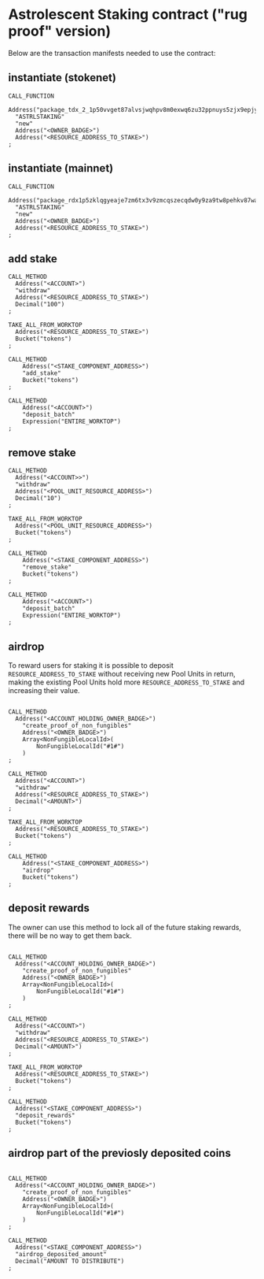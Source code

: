 # Astrolescent Staking contract ("rug proof" version)
 
Below are the transaction manifests needed to use the contract:

## instantiate (stokenet)
```
CALL_FUNCTION
  Address("package_tdx_2_1p50vvget87alvsjwqhpv8m0exwq6zu32ppnuys5zjx9epjyuuuu7ay")
  "ASTRLSTAKING"
  "new"
  Address("<OWNER_BADGE>")
  Address("<RESOURCE_ADDRESS_TO_STAKE>")
;
```

## instantiate (mainnet)
```
CALL_FUNCTION
  Address("package_rdx1p5zklqgyeaje7zm6tx3v9zmcqszecqdw0y9za9tw8pehkv87wa4ykm")
  "ASTRLSTAKING"
  "new"
  Address("<OWNER_BADGE>")
  Address("<RESOURCE_ADDRESS_TO_STAKE>")
;
```

## add stake
```
CALL_METHOD
  Address("<ACCOUNT>")
  "withdraw"
  Address("<RESOURCE_ADDRESS_TO_STAKE>")
  Decimal("100")
;

TAKE_ALL_FROM_WORKTOP
  Address("<RESOURCE_ADDRESS_TO_STAKE>")
  Bucket("tokens")
;

CALL_METHOD
	Address("<STAKE_COMPONENT_ADDRESS>")
	"add_stake"
	Bucket("tokens")
;

CALL_METHOD
    Address("<ACCOUNT>")
    "deposit_batch"
    Expression("ENTIRE_WORKTOP")
;
```

## remove stake
```
CALL_METHOD
  Address("<ACCOUNT>>")
  "withdraw"
  Address("<POOL_UNIT_RESOURCE_ADDRESS>")
  Decimal("10")
;

TAKE_ALL_FROM_WORKTOP
  Address("<POOL_UNIT_RESOURCE_ADDRESS>")
  Bucket("tokens")
;

CALL_METHOD
	Address("<STAKE_COMPONENT_ADDRESS>")
	"remove_stake"
	Bucket("tokens")
;

CALL_METHOD
    Address("<ACCOUNT>")
    "deposit_batch"
    Expression("ENTIRE_WORKTOP")
;
```

## airdrop

To reward users for staking it is possible to deposit `RESOURCE_ADDRESS_TO_STAKE` without receiving new Pool Units in return, making the existing Pool Units hold more `RESOURCE_ADDRESS_TO_STAKE` and increasing their value.

```

CALL_METHOD
  Address("<ACCOUNT_HOLDING_OWNER_BADGE>")
    "create_proof_of_non_fungibles"
    Address("<OWNER_BADGE>")
    Array<NonFungibleLocalId>(
        NonFungibleLocalId("#1#")
    )
;

CALL_METHOD
  Address("<ACCOUNT>")
  "withdraw"
  Address("<RESOURCE_ADDRESS_TO_STAKE>")
  Decimal("<AMOUNT>")
;

TAKE_ALL_FROM_WORKTOP
  Address("<RESOURCE_ADDRESS_TO_STAKE>")
  Bucket("tokens")
;

CALL_METHOD
	Address("<STAKE_COMPONENT_ADDRESS>")
	"airdrop"
	Bucket("tokens")
;
```

## deposit rewards

The owner can use this method to lock all of the future staking rewards, there will be no way to get them back.
```

CALL_METHOD
  Address("<ACCOUNT_HOLDING_OWNER_BADGE>")
    "create_proof_of_non_fungibles"
    Address("<OWNER_BADGE>")
    Array<NonFungibleLocalId>(
        NonFungibleLocalId("#1#")
    )
;

CALL_METHOD
  Address("<ACCOUNT>")
  "withdraw"
  Address("<RESOURCE_ADDRESS_TO_STAKE>")
  Decimal("<AMOUNT>")
;

TAKE_ALL_FROM_WORKTOP
  Address("<RESOURCE_ADDRESS_TO_STAKE>")
  Bucket("tokens")
;

CALL_METHOD
  Address("<STAKE_COMPONENT_ADDRESS>")
  "deposit_rewards"
  Bucket("tokens")
;
```

## airdrop part of the previosly deposited coins
```

CALL_METHOD
  Address("<ACCOUNT_HOLDING_OWNER_BADGE>")
    "create_proof_of_non_fungibles"
    Address("<OWNER_BADGE>")
    Array<NonFungibleLocalId>(
        NonFungibleLocalId("#1#")
    )
;

CALL_METHOD
  Address("<STAKE_COMPONENT_ADDRESS>")
  "airdrop_deposited_amount"
  Decimal("AMOUNT TO DISTRIBUTE")
;
```
